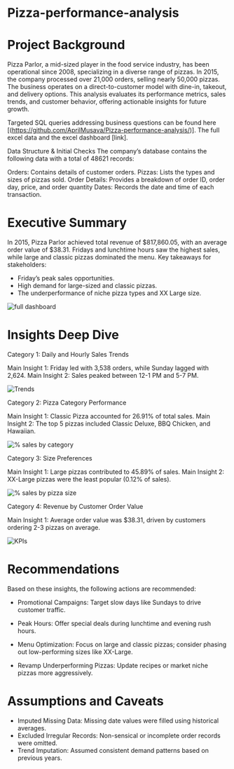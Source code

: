 # Pizza-performance-analysis


# Project Background
Pizza Parlor, a mid-sized player in the food service industry, has been operational since 2008, specializing in a diverse range of pizzas. In 2015, the company processed over 21,000 orders, selling nearly 50,000 pizzas. The business operates on a direct-to-customer model with dine-in, takeout, and delivery options. This analysis evaluates its performance metrics, sales trends, and customer behavior, offering actionable insights for future growth.

Targeted SQL queries addressing business questions can be found here [(https://github.com/AprilMusava/Pizza-performance-analysis/)].
The full excel data and the excel dashboard [link].

Data Structure & Initial Checks
The company’s database contains the following data with a total of 48621 records:

Orders: Contains details of customer orders.
Pizzas: Lists the types and sizes of pizzas sold.
Order Details: Provides a breakdown of order ID, order day, price, and order quantity
Dates: Records the date and time of each transaction.


# Executive Summary
In 2015, Pizza Parlor achieved total revenue of $817,860.05, with an average order value of $38.31. Fridays and lunchtime hours saw the highest sales, while large and classic pizzas dominated the menu. Key takeaways for stakeholders:

* Friday’s peak sales opportunities.
* High demand for large-sized and classic pizzas.
* The underperformance of niche pizza types and XX Large size.

![full dashboard](https://github.com/user-attachments/assets/8e76fd0b-0103-4805-91fd-2a7109f8b5ca)



# Insights Deep Dive
Category 1: Daily and Hourly Sales Trends

Main Insight 1: Friday led with 3,538 orders, while Sunday lagged with 2,624.
Main Insight 2: Sales peaked between 12-1 PM and 5-7 PM.

![Trends](https://github.com/user-attachments/assets/30cd0274-b433-4953-ab95-6ae8aa51b384)


Category 2: Pizza Category Performance

Main Insight 1: Classic Pizza accounted for 26.91% of total sales.
Main Insight 2: The top 5 pizzas included Classic Deluxe, BBQ Chicken, and Hawaiian.

![% sales by category](https://github.com/user-attachments/assets/fc743f29-2803-42ed-ada6-43eae2734ebe)



Category 3: Size Preferences

Main Insight 1: Large pizzas contributed to 45.89% of sales.
Main Insight 2: XX-Large pizzas were the least popular (0.12% of sales).

![% sales by pizza size](https://github.com/user-attachments/assets/be066b01-4af6-4402-a1b3-6c8397091894)



Category 4: Revenue by Customer Order Value

Main Insight 1: Average order value was $38.31, driven by customers ordering 2-3 pizzas on average.

![KPIs](https://github.com/user-attachments/assets/7cc066ef-3a0c-4119-bd7b-0dc5b10136b4)


# Recommendations

Based on these insights, the following actions are recommended:

* Promotional Campaigns: Target slow days like Sundays to drive customer traffic.

* Peak Hours: Offer special deals during lunchtime and evening rush hours.

* Menu Optimization: Focus on large and classic pizzas; consider phasing out low-performing sizes like XX-Large.

* Revamp Underperforming Pizzas: Update recipes or market niche pizzas more aggressively.

  
# Assumptions and Caveats

* Imputed Missing Data: Missing date values were filled using historical averages.
* Excluded Irregular Records: Non-sensical or incomplete order records were omitted.
* Trend Imputation: Assumed consistent demand patterns based on previous years.





